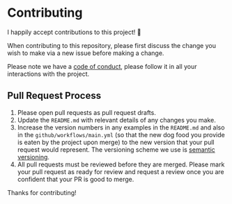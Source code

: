 # Contributing

I happily accept contributions to this project! :tada:

When contributing to this repository, please first discuss the change you wish to make via a new issue before making a change.

Please note we have a [code of conduct](CODE_OF_CONDUCT.md), please follow it in all your interactions with the project.

## Pull Request Process

1. Please open pull requests as pull request drafts.
2. Update the `README.md` with relevant details of any changes you make.
2. Increase the version numbers in any examples in the `README.md` and also in the `github/workflows/main.yml` (so that the new dog food you provide is eaten by the project upon merge) to the new version that your pull request would represent. The versioning scheme we use is [semantic versioning](https://semver.org/).
3. All pull requests must be reviewed before they are merged. Please mark your pull request as ready for review and request a review once you are confident that your PR is good to merge.

Thanks for contributing!
